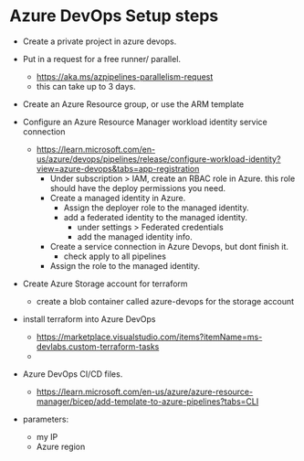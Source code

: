 # Azure DevOps Setup steps
- Create a private project in azure devops.
- Put in a request for a free runner/ parallel.
    - https://aka.ms/azpipelines-parallelism-request
    - this can take up to 3 days.

- Create an Azure Resource group, or use the ARM template
- Configure an Azure Resource Manager workload identity service connection
    - https://learn.microsoft.com/en-us/azure/devops/pipelines/release/configure-workload-identity?view=azure-devops&tabs=app-registration
        - Under subscription > IAM, create an RBAC role in Azure. this role should have the deploy permissions you need.
        - Create a managed identity in Azure.
            - Assign the deployer role to the managed identity.
            - add a federated identity to the managed identity.
                - under settings > Federated credentials
                - add the managed identity info.
        - Create a service connection in Azure Devops, but dont finish it.
            - check apply to all pipelines
        - Assign the role to the managed identity.

- Create Azure Storage account for terraform
    - create a blob container called azure-devops for the storage account 

- install terraform into Azure DevOps
    - https://marketplace.visualstudio.com/items?itemName=ms-devlabs.custom-terraform-tasks
    - 

- Azure DevOps CI/CD files.
    - https://learn.microsoft.com/en-us/azure/azure-resource-manager/bicep/add-template-to-azure-pipelines?tabs=CLI


- parameters:
    - my IP
    - Azure region

